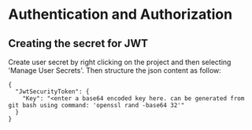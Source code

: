 # Authentication and Authorization

## Creating the secret for JWT
Create user secret by right clicking on the project and then selecting 'Manage User Secrets'. Then structure the json
content as follow:
```
{
  "JwtSecurityToken": {
    "Key": "<enter a base64 encoded key here. can be generated from git bash using command: 'openssl rand -base64 32'"
  }
}
```
